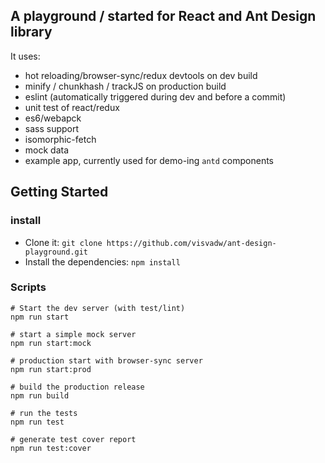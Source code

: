 ## A playground / started for React and Ant Design library
It uses:
- hot reloading/browser-sync/redux devtools on dev build
- minify / chunkhash / trackJS on production build
- eslint (automatically triggered during dev and before a commit)
- unit test of react/redux
- es6/webapck
- sass support
- isomorphic-fetch
- mock data
- example app, currently used for demo-ing `antd` components

## Getting Started
### install
- Clone it: `git clone https://github.com/visvadw/ant-design-playground.git`
- Install the dependencies: `npm install`

### Scripts

```shell
# Start the dev server (with test/lint)
npm run start 

# start a simple mock server
npm run start:mock

# production start with browser-sync server
npm run start:prod

# build the production release
npm run build

# run the tests
npm run test

# generate test cover report
npm run test:cover

```

